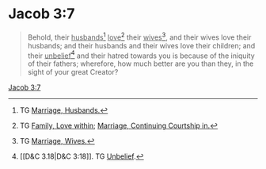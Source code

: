 # Jacob 3:7

> Behold, their <u>husbands</u>[^a] <u>love</u>[^b] their <u>wives</u>[^c], and their wives love their husbands; and their husbands and their wives love their children; and their <u>unbelief</u>[^d] and their hatred towards you is because of the iniquity of their fathers; wherefore, how much better are you than they, in the sight of your great Creator?

[Jacob 3:7](https://www.churchofjesuschrist.org/study/scriptures/bofm/jacob/3?lang=eng&id=p7#p7)


[^a]: TG [Marriage, Husbands.](https://www.churchofjesuschrist.org/study/scriptures/tg/marriage-husbands?lang=eng)
[^b]: TG [Family, Love within](https://www.churchofjesuschrist.org/study/scriptures/tg/family-love-within?lang=eng); [Marriage, Continuing Courtship in.](https://www.churchofjesuschrist.org/study/scriptures/tg/marriage-continuing-courtship-in?lang=eng)
[^c]: TG [Marriage, Wives.](https://www.churchofjesuschrist.org/study/scriptures/tg/marriage-wives?lang=eng)
[^d]: [[D&C 3.18|D&C 3:18]]. TG [Unbelief](https://www.churchofjesuschrist.org/study/scriptures/tg/unbelief?lang=eng).
